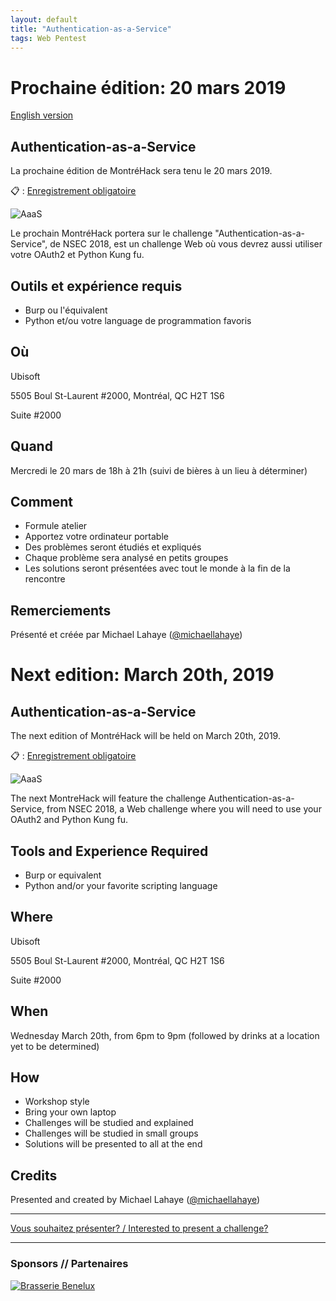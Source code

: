```yaml
---
layout: default
title: "Authentication-as-a-Service"
tags: Web Pentest
---
```


# Prochaine édition: 20 mars 2019

[English version](#english)

## Authentication-as-a-Service

La prochaine édition de MontréHack sera tenu le 20 mars 2019.

:clipboard: : [Enregistrement obligatoire](https://www.eventbrite.ca/e/copy-of-montrehack-authentication-as-a-service-tickets-58830109441)

![AaaS](/images/19-03-AaaS.png)

Le prochain MontréHack portera sur le challenge "Authentication-as-a-Service", de NSEC 2018, est un challenge Web où vous devrez aussi utiliser votre OAuth2 et Python Kung fu.

## Outils et expérience requis

* Burp ou l'équivalent
* Python et/ou votre language de programmation favoris

## Où

Ubisoft

5505 Boul St-Laurent #2000, Montréal, QC H2T 1S6

Suite #2000

## Quand

Mercredi le 20 mars de 18h à 21h (suivi de bières à un lieu à déterminer)

## Comment
 
* Formule atelier
* Apportez votre ordinateur portable
* Des problèmes seront étudiés et expliqués
* Chaque problème sera analysé en petits groupes
* Les solutions seront présentées avec tout le monde à la fin de la rencontre

## Remerciements

Présenté et créée par Michael Lahaye ([@michaellahaye](https://twitter.com/michaellahaye))

<a id="english"></a>

# Next edition: March 20th, 2019

## Authentication-as-a-Service

The next edition of MontréHack will be held on March 20th, 2019.

:clipboard: : [Enregistrement obligatoire](https://www.eventbrite.ca/e/copy-of-montrehack-authentication-as-a-service-tickets-58830109441)

![AaaS](/images/19-03-AaaS.png)

The next MontreHack will feature the challenge Authentication-as-a-Service, from NSEC 2018, a Web challenge where you will need to use your OAuth2 and Python Kung fu.

## Tools and Experience Required

* Burp or equivalent
* Python and/or your favorite scripting language

## Where

Ubisoft

5505 Boul St-Laurent #2000, Montréal, QC H2T 1S6

Suite #2000

## When

Wednesday March 20th, from 6pm to 9pm (followed by drinks at a location yet to be determined)

## How

* Workshop style
* Bring your own laptop
* Challenges will be studied and explained
* Challenges will be studied in small groups
* Solutions will be presented to all at the end

## Credits

Presented and created by Michael Lahaye ([@michaellahaye](https://twitter.com/michaellahaye))

<hr/>

[Vous souhaitez présenter? / Interested to present a challenge?](https://github.com/montrehack/montrehack.github.com/wiki/Present-at-Montrehack)

<hr/>

### Sponsors // Partenaires

[![Brasserie Benelux](/images/benelux.png)](http://brasseriebenelux.com/)
